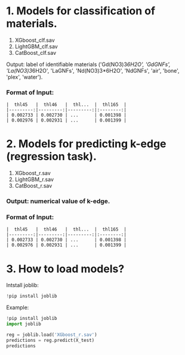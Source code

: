 # 1. Models for classification of materials.
1) XGboost_clf.sav
2) LightGBM_clf.sav
3) CatBoost_clf.sav
   
Output: label of identifiable materials ('Gd(NO3)3*6H2O', 'GdGNFs', 'La(NO3)3*6H2O', 'LaGNFs', 'Nd(NO3)3*6H2O', 'NdGNFs', 'air', 'bone', 'plex', 'water').

### Format of Input:
```
|  thl45   |  thl46   |  thl...  |  thl165  |
|---------:|---------:|---------:|:--------:|
| 0.002733 | 0.002730 | ...      | 0.001398 |
| 0.002976 | 0.002931 | ...      | 0.001399 |
```

# 2. Models for predicting k-edge (regression task).
1) XGboost_r.sav
2) LightGBM_r.sav
3) CatBoost_r.sav
   
### Output: numerical value of k-edge.

### Format of Input:
```
|  thl45   |  thl46   |  thl...  |  thl165  |
|---------:|---------:|---------:|:--------:|
| 0.002733 | 0.002730 | ...      | 0.001398 |
| 0.002976 | 0.002931 | ...      | 0.001399 |
```

# 3. How to load models?

Intstall joblib:
```python
!pip install joblib
```

Example:
```python
!pip install joblib
import joblib

reg = joblib.load('XGboost_r.sav')
predictions = reg.predict(X_test)
predictions
```
